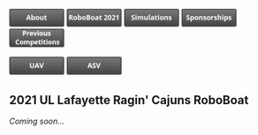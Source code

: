 
<p float="centered">
  <a href="https://crawlab.github.io/RoboBoat-2021/About"><img src="images/About.png" title="About" width="100px" /></a>
  <a href="https://crawlab.github.io/RoboBoat-2021/"><img src="images/RoboBoat 2021.png" title="About" width="100px" /></a>
  <a href="https://crawlab.github.io/RoboBoat-2021/About"><img src="images/Simulations.png" title="Simulations" width="100px" /></a>
  <a href="https://crawlab.github.io/RoboBoat-2021/About"><img src="images/Sponsorships.png" title="Sponsorships" width="100px" /></a>
  <a href="https://crawlab.github.io/RoboBoat-2021/About"><img src="images/Previous Competitions.png" title="About" width="100px" /></a>
</p>

<p float="centered">
  <a href="https://crawlab.github.io/RoboBoat-2021/UAV"><img src="images/UAV.png" title="About" width="100px" /></a>
  <a href="https://crawlab.github.io/RoboBoat-2021/ASV"><img src="images/ASV.png" title="About" width="100px" /></a>
</p>

## 2021 UL Lafayette Ragin' Cajuns RoboBoat
*Coming soon...*